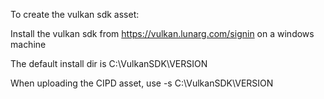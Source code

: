 To create the vulkan sdk asset:

Install the vulkan sdk from https://vulkan.lunarg.com/signin on a windows machine

The default install dir is C:\VulkanSDK\VERSION

When uploading the CIPD asset, use -s C:\VulkanSDK\VERSION
